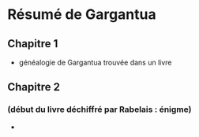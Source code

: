 # Résumé de Gargantua

## Chapitre 1

* généalogie de Gargantua trouvée dans un livre


## Chapitre 2
### (début du livre déchiffré par Rabelais : énigme)

* 